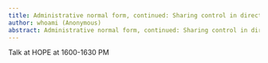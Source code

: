 ```yaml
---
title: Administrative normal form, continued: Sharing control in direct style
author: whoami (Anonymous)
abstract: Administrative normal form, continued: Sharing control in direct style
---
```


Talk at HOPE at 1600-1630 PM
